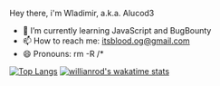 Hey there, i'm Wladimir, a.k.a. Alucod3

- 🌱 I’m currently learning JavaScript and BugBounty
- 📫 How to reach me: itsblood.og@gmail.com
- 😄 Pronouns: rm -R /*

[![Top Langs](https://github-readme-stats.vercel.app/api/top-langs/?username=alucod3&layout=compact)](https://github.com/anuraghazra/github-readme-stats)
[![willianrod's wakatime stats](https://github-readme-stats.vercel.app/api/wakatime?username=alucod3)](https://github.com/anuraghazra/github-readme-stats)
